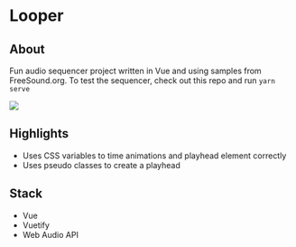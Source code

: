 # Looper

## About
Fun audio sequencer project written in Vue and using samples from FreeSound.org. To test the sequencer, check out this repo and run `yarn serve`

![](http://g.recordit.co/ZdtbvlSpMI.gif)

## Highlights
- Uses CSS variables to time animations and playhead element correctly
- Uses pseudo classes to create a playhead

## Stack
- Vue
- Vuetify
- Web Audio API
